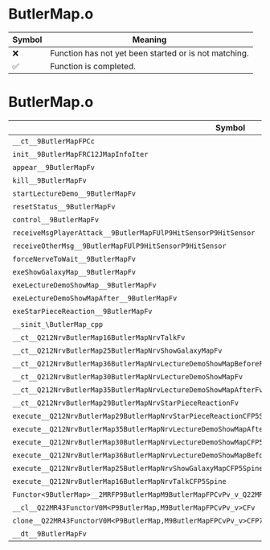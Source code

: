 # ButlerMap.o
| Symbol | Meaning 
| ------------- | ------------- 
| :x: | Function has not yet been started or is not matching. 
| :white_check_mark: | Function is completed. 


# ButlerMap.o
| Symbol | Decompiled? |
| ------------- | ------------- |
| `__ct__9ButlerMapFPCc` | :x: |
| `init__9ButlerMapFRC12JMapInfoIter` | :x: |
| `appear__9ButlerMapFv` | :x: |
| `kill__9ButlerMapFv` | :x: |
| `startLectureDemo__9ButlerMapFv` | :x: |
| `resetStatus__9ButlerMapFv` | :x: |
| `control__9ButlerMapFv` | :x: |
| `receiveMsgPlayerAttack__9ButlerMapFUlP9HitSensorP9HitSensor` | :x: |
| `receiveOtherMsg__9ButlerMapFUlP9HitSensorP9HitSensor` | :x: |
| `forceNerveToWait__9ButlerMapFv` | :x: |
| `exeShowGalaxyMap__9ButlerMapFv` | :x: |
| `exeLectureDemoShowMap__9ButlerMapFv` | :x: |
| `exeLectureDemoShowMapAfter__9ButlerMapFv` | :x: |
| `exeStarPieceReaction__9ButlerMapFv` | :x: |
| `__sinit_\ButlerMap_cpp` | :x: |
| `__ct__Q212NrvButlerMap16ButlerMapNrvTalkFv` | :x: |
| `__ct__Q212NrvButlerMap25ButlerMapNrvShowGalaxyMapFv` | :x: |
| `__ct__Q212NrvButlerMap36ButlerMapNrvLectureDemoShowMapBeforeFv` | :x: |
| `__ct__Q212NrvButlerMap30ButlerMapNrvLectureDemoShowMapFv` | :x: |
| `__ct__Q212NrvButlerMap35ButlerMapNrvLectureDemoShowMapAfterFv` | :x: |
| `__ct__Q212NrvButlerMap29ButlerMapNrvStarPieceReactionFv` | :x: |
| `execute__Q212NrvButlerMap29ButlerMapNrvStarPieceReactionCFP5Spine` | :x: |
| `execute__Q212NrvButlerMap35ButlerMapNrvLectureDemoShowMapAfterCFP5Spine` | :x: |
| `execute__Q212NrvButlerMap30ButlerMapNrvLectureDemoShowMapCFP5Spine` | :x: |
| `execute__Q212NrvButlerMap36ButlerMapNrvLectureDemoShowMapBeforeCFP5Spine` | :x: |
| `execute__Q212NrvButlerMap25ButlerMapNrvShowGalaxyMapCFP5Spine` | :x: |
| `execute__Q212NrvButlerMap16ButlerMapNrvTalkCFP5Spine` | :x: |
| `Functor<9ButlerMap>__2MRFP9ButlerMapM9ButlerMapFPCvPv_v_Q22MR43FunctorV0M<P9ButlerMap,M9ButlerMapFPCvPv_v>` | :x: |
| `__cl__Q22MR43FunctorV0M<P9ButlerMap,M9ButlerMapFPCvPv_v>CFv` | :x: |
| `clone__Q22MR43FunctorV0M<P9ButlerMap,M9ButlerMapFPCvPv_v>CFP7JKRHeap` | :x: |
| `__dt__9ButlerMapFv` | :x: |
